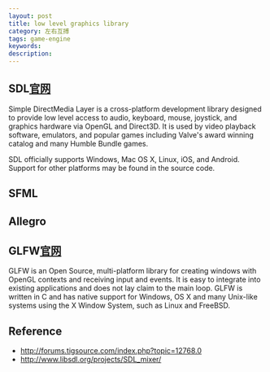 ```yaml
---
layout: post
title: low level graphics library
category: 左右互搏
tags: game-engine
keywords: 
description: 
---
```


## SDL[官网](https://www.libsdl.org/)
Simple DirectMedia Layer is a cross-platform development library designed to provide low level access to audio, keyboard, mouse, joystick, and graphics hardware via OpenGL and Direct3D. It is used by video playback software, emulators, and popular games including Valve's award winning catalog and many Humble Bundle games.

SDL officially supports Windows, Mac OS X, Linux, iOS, and Android. Support for other platforms may be found in the source code.
## SFML
## Allegro
## GLFW[官网](http://www.glfw.org/)

GLFW is an Open Source, multi-platform library for creating windows with OpenGL contexts and receiving input and events. It is easy to integrate into existing applications and does not lay claim to the main loop.
GLFW is written in C and has native support for Windows, OS X and many Unix-like systems using the X Window System, such as Linux and FreeBSD.

## Reference
* <http://forums.tigsource.com/index.php?topic=12768.0>
* <http://www.libsdl.org/projects/SDL_mixer/>